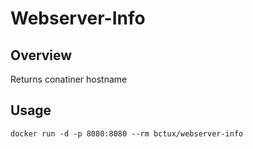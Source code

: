 # Webserver-Info

## Overview

Returns conatiner hostname

## Usage

```
docker run -d -p 8080:8080 --rm bctux/webserver-info
```
